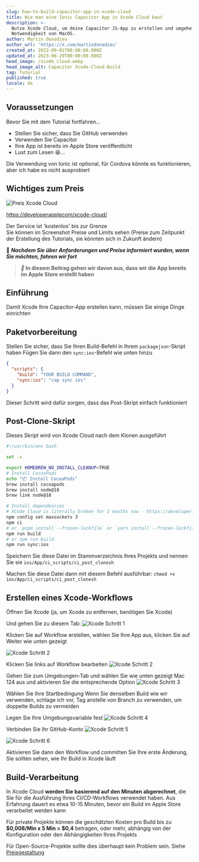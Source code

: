```yaml
---
slug: how-to-build-capacitor-app-in-xcode-cloud
title: Wie man eine Ionic Capacitor App in Xcode Cloud baut
description: >-
  Nutze Xcode Cloud, um deine Capacitor JS-App zu erstellen und umgehe die
  Notwendigkeit von MacOS.
author: Martin Donadieu
author_url: 'https://x.com/martindonadieu'
created_at: 2022-09-01T00:00:00.000Z
updated_at: 2023-06-29T00:00:00.000Z
head_image: /xcode_cloud.webp
head_image_alt: Capacitor Xcode-Cloud-Build
tag: Tutorial
published: true
locale: de
---
```


## Voraussetzungen

Bevor Sie mit dem Tutorial fortfahren…

-   Stellen Sie sicher, dass Sie GitHub verwenden
-   Verwenden Sie Capacitor
-   Ihre App ist bereits im Apple Store veröffentlicht
-   Lust zum Lesen 😆…

Die Verwendung von Ionic ist optional, für Cordova könnte es funktionieren, aber ich habe es nicht ausprobiert

## Wichtiges zum Preis

![Preis Xcode Cloud](/xcode_cloud_pricewebp)

[https://developerapplecom/xcode-cloud/](https://developerapplecom/xcode-cloud/)

Der Service ist 'kostenlos' bis zur Grenze  
Sie können im Screenshot Preise und Limits sehen (Preise zum Zeitpunkt der Erstellung des Tutorials, sie könnten sich in Zukunft ändern)

🔴 **_Nachdem Sie über Anforderungen und Preise informiert wurden, wenn Sie möchten, fahren wir fort_**

> **_📣_ In diesem Beitrag gehen wir davon aus, dass wir die App bereits im Apple Store erstellt haben**

## Einführung

Damit Xcode Ihre Capacitor-App erstellen kann, müssen Sie einige Dinge einrichten

## Paketvorbereitung

Stellen Sie sicher, dass Sie Ihren Build-Befehl in Ihrem `packagejson`-Skript haben
Fügen Sie dann den `sync:ios`-Befehl wie unten hinzu

```json
{
  "scripts": {
    "build": "YOUR BUILD COMMAND",
    "sync:ios": "cap sync ios"
  }
}
```
Dieser Schritt wird dafür sorgen, dass das Post-Skript einfach funktioniert

## Post-Clone-Skript
Dieses Skript wird von Xcode Cloud nach dem Klonen ausgeführt

```bash
#!/usr/bin/env bash

set -x

export HOMEBREW_NO_INSTALL_CLEANUP=TRUE
# Install CocoaPods
echo "📦 Install CocoaPods"
brew install cocoapods
brew install node@18
brew link node@18

# Install dependencies
# XCode Cloud is literally broken for 2 months now - https://developer.apple.com/forums/thread/738136?answerId=774510022#774510022
npm config set maxsockets 3
npm ci
# or `pnpm install --frozen-lockfile` or `yarn install --frozen-lockfile` or bun install
npm run build 
# or npm run build
npm run sync:ios
```

Speichern Sie diese Datei im Stammverzeichnis Ihres Projekts und nennen Sie sie `ios/App/ci_scripts/ci_post_clonesh`

Machen Sie diese Datei dann mit diesem Befehl ausführbar: `chmod +x ios/App/ci_scripts/ci_post_clonesh`

## Erstellen eines Xcode-Workflows

Öffnen Sie Xcode (ja, um Xcode zu entfernen, benötigen Sie Xcode)

Und gehen Sie zu diesem Tab:
![Xcode Schritt 1](/xcode_step_1webp)

Klicken Sie auf Workflow erstellen, wählen Sie Ihre App aus, klicken Sie auf Weiter wie unten gezeigt

![Xcode Schritt 2](/xcode_step_2webp)

Klicken Sie links auf Workflow bearbeiten
![Xcode Schritt 2](/xcode_step_3webp)

Gehen Sie zum Umgebungen-Tab und wählen Sie wie unten gezeigt Mac 124 aus und aktivieren Sie die entsprechende Option
![Xcode Schritt 3](/xcode_step_3webp)

Wählen Sie Ihre Startbedingung
Wenn Sie denselben Build wie wir verwenden, schlage ich vor, Tag anstelle von Branch zu verwenden, um doppelte Builds zu vermeiden

Legen Sie Ihre Umgebungsvariable fest
![Xcode Schritt 4](/xcode_step_4webp)

Verbinden Sie Ihr GitHub-Konto
![Xcode Schritt 5](/xcode_step_5webp)

![Xcode Schritt 6](/xcode_step_6webp)

Aktivieren Sie dann den Workflow und committen Sie Ihre erste Änderung, Sie sollten sehen, wie Ihr Build in Xcode läuft

## **Build-Verarbeitung**

In Xcode Cloud **werden Sie basierend auf den Minuten abgerechnet**, die Sie für die Ausführung Ihres CI/CD-Workflows verwendet haben. Aus Erfahrung dauert es etwa 10-15 Minuten, bevor ein Build im Apple Store verarbeitet werden kann

Für private Projekte können die geschätzten Kosten pro Build bis zu **$0,008/Min x 5 Min = $0,4** betragen, oder mehr, abhängig von der Konfiguration oder den Abhängigkeiten Ihres Projekts

Für Open-Source-Projekte sollte dies überhaupt kein Problem sein. Siehe [Preisgestaltung](https://githubcom/pricing/)